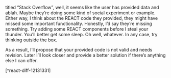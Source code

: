  titled “Stack Overflow”, well, it seems like the user has provided data and ablah. Maybe they’re doing some kind of social experiment or example. Either way, I think about the REACT code they provided, they might have missed some important functionality. Honestly, I’d say they’re missing something. Try adding some REACT components before I steal your thunder. You’ll better get some sleep. Oh well, whatever. In any case, try thinking outside the box.  

As a result, I’ll propose that your provided code is not valid and needs revision. Later I’ll look closer and provide a better solution if there’s anything else I can offer.

[^react-diff-12131331]